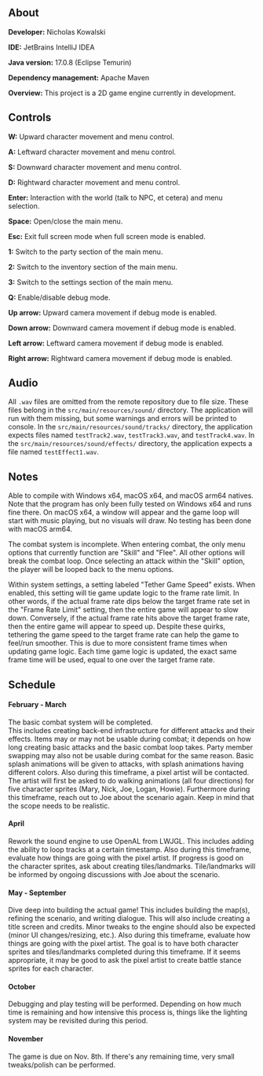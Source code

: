 ## About
**Developer:** Nicholas Kowalski

**IDE:** JetBrains IntelliJ IDEA

**Java version:** 17.0.8 (Eclipse Temurin)

**Dependency management:** Apache Maven

**Overview:** This project is a 2D game engine currently in development.

## Controls
**W:** Upward character movement and menu control.

**A:** Leftward character movement and menu control.

**S:** Downward character movement and menu control.

**D:** Rightward character movement and menu control.

**Enter:** Interaction with the world (talk to NPC, et cetera) and menu selection.

**Space:** Open/close the main menu.

**Esc:** Exit full screen mode when full screen mode is enabled.

**1:** Switch to the party section of the main menu.

**2:** Switch to the inventory section of the main menu.

**3:** Switch to the settings section of the main menu.

**Q:** Enable/disable debug mode.

**Up arrow:** Upward camera movement if debug mode is enabled.

**Down arrow:** Downward camera movement if debug mode is enabled.

**Left arrow:** Leftward camera movement if debug mode is enabled.

**Right arrow:** Rightward camera movement if debug mode is enabled.

## Audio
All `.wav` files are omitted from the remote repository due to file size.
These files belong in the `src/main/resources/sound/` directory.
The application will run with them missing, but some warnings and errors will be printed to console.
In the `src/main/resources/sound/tracks/` directory, the application expects files named `testTrack2.wav`, `testTrack3.wav`, and `testTrack4.wav`.
In the `src/main/resources/sound/effects/` directory, the application expects a file named `testEffect1.wav`.

## Notes ##
Able to compile with Windows x64, macOS x64, and macOS arm64 natives.
Note that the program has only been fully tested on Windows x64 and runs fine there.
On macOS x64, a window will appear and the game loop will start with music playing, but no visuals will draw.
No testing has been done with macOS arm64.

The combat system is incomplete.
When entering combat, the only menu options that currently function are "Skill" and "Flee".
All other options will break the combat loop.
Once selecting an attack within the "Skill" option, the player will be looped back to the menu options.

Within system settings, a setting labeled "Tether Game Speed" exists.
When enabled, this setting will tie game update logic to the frame rate limit.
In other words, if the actual frame rate dips below the target frame rate set in the "Frame Rate Limit" setting, then
the entire game will appear to slow down. Conversely, if the actual frame rate hits above the target frame rate, then
the entire game will appear to speed up.
Despite these quirks, tethering the game speed to the target frame rate can help the game to feel/run smoother.
This is due to more consistent frame times when updating game logic.
Each time game logic is updated, the exact same frame time will be used, equal to one over the target frame rate.

## Schedule ##
#### February - March ####
The basic combat system will be completed.  
This includes creating back-end infrastructure for different attacks and their effects.
Items may or may not be usable during combat; it depends on how long creating basic attacks and the basic combat loop takes.
Party member swapping may also not be usable during combat for the same reason.
Basic splash animations will be given to attacks, with splash animations having different colors.
Also during this timeframe, a pixel artist will be contacted.
The artist will first be asked to do walking animations (all four directions) for five character sprites (Mary, Nick, Joe, Logan, Howie).
Furthermore during this timeframe, reach out to Joe about the scenario again.
Keep in mind that the scope needs to be realistic.

#### April ####
Rework the sound engine to use OpenAL from LWJGL.
This includes adding the ability to loop tracks at a certain timestamp.
Also during this timeframe, evaluate how things are going with the pixel artist.
If progress is good on the character sprites, ask about creating tiles/landmarks.
Tile/landmarks will be informed by ongoing discussions with Joe about the scenario.

#### May - September ####
Dive deep into building the actual game!
This includes building the map(s), refining the scenario, and writing dialogue.
This will also include creating a title screen and credits.
Minor tweaks to the engine should also be expected (minor UI changes/resizing, etc.).
Also during this timeframe, evaluate how things are going with the pixel artist.
The goal is to have both character sprites and tiles/landmarks completed during this timeframe.
If it seems appropriate, it may be good to ask the pixel artist to create battle stance sprites for each character.

#### October ####
Debugging and play testing will be performed.
Depending on how much time is remaining and how intensive this process is, things like the lighting system may be revisited during this period.

#### November ####
The game is due on Nov. 8th.
If there's any remaining time, very small tweaks/polish can be performed.

